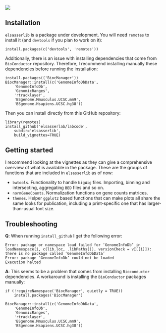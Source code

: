![](https://github.com/elsasserlab/labcode/workflows/R-CMD-check/badge.svg)

## Installation

`elsasserlib` is a package under development. You will need `remotes` to
install it (and `devtools` if you plan to work on it):

    install.packages(c('devtools', 'remotes'))
    
Additionally, there is an issue with installing dependencies that come from 
`BioConductor` repository. Therefore, I recommend installing manually these
dependencies before running the installation:

    install.packages(('BiocManager'))
    BiocManager::install(c('GenomeInfoDbData',
        'GenomeInfoDb',
        'GenomicRanges',
        'rtracklayer',
        'BSgenome.Mmusculus.UCSC.mm9',
        'BSgenome.Hsapiens.UCSC.hg38'))

Then you can install directly from this GitHub repository:

    library(remotes)
    install_github('elsasserlab/labcode',
        subdir='elsasserlib',
        build_vignettes=TRUE)

## Getting started

I recommend looking at the vignettes as they can give a comprehensive
overview of what is available in the package. These are the groups of
functions that are included in `elsasserlib` as of now:

- `bwtools`. Functionality to handle `bigWig` files. Importing, binning
    and intersecting, aggregating `BED` files and so on.
- `normGeneCounts`. Normalization functions on gene counts matrices.
- `themes`. Helper `ggplot2` based functions that can make plots all
    share the same looks for publication, including a print-specific
    one that has larger-than-usual font size.
    
## Troubleshooting

**Q**: When running `install_github` I get the following error:

    Error: package or namespace load failed for ‘GenomeInfoDb’ in loadNamespace(i, c(lib.loc, .libPaths()), versionCheck = vI[[i]]):
    there is no package called ‘GenomeInfoDbData’
    Error: package ‘GenomeInfoDb’ could not be loaded
    Execution halted
    
**A**: This seems to be a problem that comes from installing `Bioconductor`
dependencies. A workaround is installing the `BioConductor` packages manually: 

    if (!requireNamespace('BiocManager', quietly = TRUE))
        install.packages('BiocManager')

    BiocManager::install(c('GenomeInfoDbData',
        'GenomeInfoDb',
        'GenomicRanges',
        'rtracklayer',
        'BSgenome.Mmusculus.UCSC.mm9',
        'BSgenome.Hsapiens.UCSC.hg38'))
 

